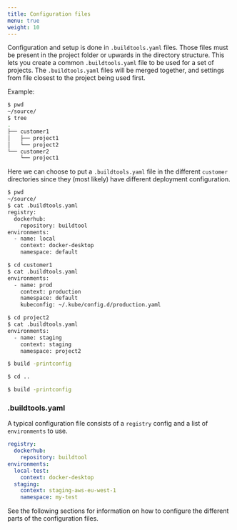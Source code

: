 ```yaml
---
title: Configuration files
menu: true
weight: 10
---
```


Configuration and setup is done in `.buildtools.yaml` files. 
Those files must be present in the project folder or upwards in the directory structure. 
This lets you create a common `.buildtools.yaml` file to be used for a set of projects.
The `.buildtools.yaml` files will be merged together, and settings from file closest to the project being used first.

Example:
```sh
$ pwd
~/source/
$ tree
.
├── customer1
│   ├── project1
│   └── project2
└── customer2
    └── project1
```
        
Here we can choose to put a `.buildtools.yaml` file in the different `customer` directories since they (most likely) have different deployment configuration.
```sh
$ pwd
~/source/
$ cat .buildtools.yaml
registry:
  dockerhub:
    repository: buildtool
environments:
  - name: local
    context: docker-desktop
    namespace: default

$ cd customer1
$ cat .buildtools.yaml
environments:
  - name: prod
    context: production
    namespace: default
    kubeconfig: ~/.kube/config.d/production.yaml

$ cd project2
$ cat .buildtools.yaml
environments:
  - name: staging
    context: staging
    namespace: project2

$ build -printconfig

$ cd ..

$ build -printconfig
```

### .buildtools.yaml
A typical configuration file consists of a `registry` config and a list of `environments` to use.

```yaml
registry:
  dockerhub:
    repository: buildtool
environments:
  local-test:
    context: docker-desktop
  staging:
    context: staging-aws-eu-west-1
    namespace: my-test 
```    

See the following sections for information on how to configure the different parts of the configuration files.